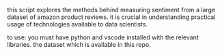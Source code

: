 this script explores the methods behind measuring sentiment from a large dataset of amazon product reviews.
it is crucial in understanding practical usage of technologies available to data scientists.

to use:
you must have python and vscode installed with the relevant libraries. 
the dataset which is available in this repo.
